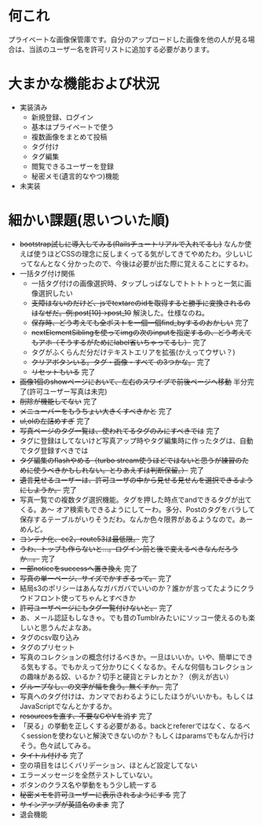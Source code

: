 # 何これ
プライベートな画像保管庫です。自分のアップロードした画像を他の人が見る場合は、当該のユーザー名を許可リストに追加する必要があります。

# 大まかな機能および状況
- 実装済み
  - 新規登録、ログイン
  - 基本はプライベートで使う
  - 複数画像をまとめて投稿
  - タグ付け
  - タグ編集
  - 閲覧できるユーザーを登録
  - 秘密メモ(遺言的なやつ)機能
- 未実装

# 細かい課題(思いついた順)
- ~~bootstrap試しに導入してみる(Railsチュートリアルで入れてるし)~~ なんか使えば使うほどCSSの理念に反しまくってる気がしてきてやめたわ。少しいじってなんとなく分かったので、今後は必要が出た際に覚えることにするわ。
- 一括タグ付け関係
  - 一括タグ付けの画像選択時、タップしっぱなしでトトトトっと一気に画像選択したい
  - ~~支障はないのだけど、jsでtextareのidを取得すると勝手に変換されるのはなぜだ。例:post[10]→post_10~~ 解決した。仕様なのね。
  - ~~保存時、どう考えても全ポストを一個一個find_byするのおかしい~~ 完了
  - ~~nextElementSiblingを使ってimgの次のinputを指定するの、どう考えてもアホ（そうするがためにlabel省いちゃってるし）~~ 完了
  - タグがふくらんだ分だけテキストエリアを拡張(かえってウザい？)
  - ~~クリアボタンいる。タグ・画像・すべて の3つかな。~~ 完了
  - ~~リセットもいる~~ 完了
- ~~画像1個のshowページにおいて、左右のスワイプで前後ページへ移動~~ 半分完了(許可ユーザー写真は未完)
- ~~削除が機能してない~~ 完了
- ~~メニューバーをもうちょい大きくすべきかと~~ 完了
- ~~ul,olの左詰めすぎ~~ 完了
- ~~写真ページのタグ一覧は、使われてるタグのみにすべきでは~~ 完了
- タグに登録はしてないけど写真アップ時やタグ編集時に作ったタグは、自動でタグ登録すべきでは
- ~~タグ編集のflashやめる（turbo stream使うほどではないと思うが練習のために使うべきかもしれない。とりあえずは判断保留。）~~ 完了
- ~~遺言見せるユーザーは、許可ユーザの中から見せる見せんを選択できるようにしようか。~~ 完了
- 写真一覧での複数タグ選択機能。タグを押した時点でandできるタグが出てくる。あ〜 オア検索もできるようにしてーわ。多分、Postのタグをバラして保存するテーブルがいりそうだわ。なんか色々限界があるようなので。あーめんど。
- ~~コンテナ化、ec2，route53は最低限。~~ 完了
- ~~うわ、トップも作らないと…。ログイン前と後で変えるべきなんだろうか…。~~ 完了
- ~~一部noticeをsuccessへ置き換え~~ 完了
- ~~写真の単一ページ、サイズでかすぎるって。~~ 完了
- 結局s3のポリシーはあんなガバガバでいいのか？誰かが言ってたようにクラウドフロント使ってちゃんとすべきか
- ~~許可ユーザページにもタグ一覧付けないと。~~ 完了
- あ、メール認証もしなきゃ。でも昔のTumblrみたいにソッコー使えるのも楽しいと思うんだよなあ。
- タグのcsv取り込み
- タグのプリセット
- 写真のコレクションの概念付けるべきか。一旦はいいか。いや、簡単にできる気もする。でもかえって分かりにくくなるか。そんな何個もコレクションの趣味がある奴、いるか？切手と硬貨とテレカとか？（例えが古い）
- ~~グループなし、の文字が幅を食う。無くすか。~~ 完了
- 写真へのタグ付けは、カンマでおわるようにしたほうがいいかも。もしくはJavaScriptでなんとかするか。
- ~~resourcesを直す、不要なCやVを消す~~ 完了
- 「戻る」の挙動を正しくする必要がある。backとrefererではなく、なるべくsessionを使わないと解決できないのか？もしくはparamsでもなんか行けそう。色々試してみる。
- ~~タイトル付ける~~ 完了
- 空の項目をはじくバリデーション、ほとんど設定してない
- エラーメッセージを全然テストしていない。
- ボタンのクラス名や挙動をもう少し統一する
- ~~秘密メモを許可ユーザーに表示されるようにする~~ 完了
- ~~サインアップが英語名のまま~~ 完了
- 退会機能


